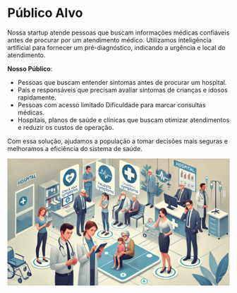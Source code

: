 # Público Alvo
Nossa startup atende pessoas que buscam informações médicas confiáveis antes de procurar por um atendimento médico. Utilizamos inteligência artificial para fornecer um pré-diagnóstico, indicando a urgência e local do atendimento.

**Nosso Público**:
- Pessoas que buscam entender sintomas antes de procurar um hospital.
- Pais e responsáveis que precisam avaliar sintomas de crianças e idosos rapidamente.
- Pessoas com acesso limitado Dificuldade para marcar consultas médicas.
- Hospitais, planos de saúde e clínicas que buscam otimizar atendimentos e reduzir os custos de operação.

Com essa solução, ajudamos a população a tomar decisões mais seguras e melhoramos a eficiência do sistema de saúde.

<img src = publico_alvo.png>